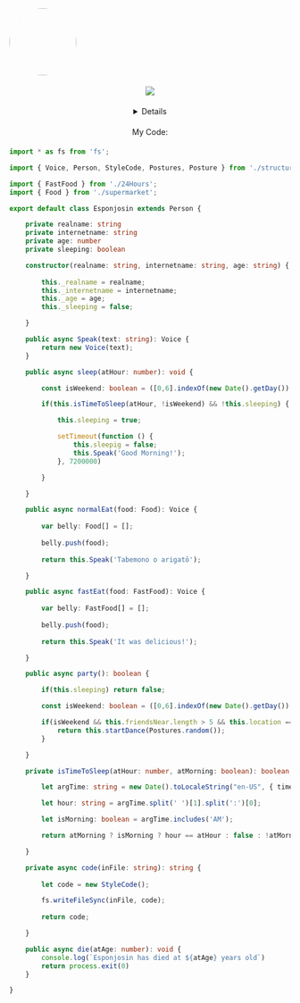 <a align="center" href="https://esponjosin.xyz">
    <kbd>
        <img align="center" class="image" src="https://esponjosin.xyz/assets/img/avatar.gif" style="border-radius:60px;" width="120" height="120">
    </kbd>
</a>

<p align="center" style="margin: 20px;">
    <a href="https://github.com/Esponjosin" alt="GitHub"><img src="https://github.com/imdhruv99/imdhruv99/blob/master/readme/github.png"></a>
</p>

<details align="center">
    <p align="center">
    <img align="center" src="https://github-readme-stats.vercel.app/api?username=esponjosin&show_icons=true&theme=tokyonight" />
    </p>
</details>

<p align="center" style="margin: 20px;">My Code:</p>

```ts
import * as fs from 'fs';

import { Voice, Person, StyleCode, Postures, Posture } from './structures/Esponjosin';

import { FastFood } from './24Hours';
import { Food } from './supermarket';

export default class Esponjosin extends Person {

    private realname: string
    private internetname: string
    private age: number
    private sleeping: boolean

    constructor(realname: string, internetname: string, age: string) {
        
        this._realname = realname;
        this._internetname = internetname;
        this._age = age;
        this._sleeping = false;

    }

    public async Speak(text: string): Voice {
        return new Voice(text);
    }

    public async sleep(atHour: number): void {

        const isWeekend: boolean = ([0,6].indexOf(new Date().getDay()) != -1);

        if(this.isTimeToSleep(atHour, !isWeekend) && !this.sleeping) {

            this.sleeping = true;

            setTimeout(function () {
                this.sleepig = false;
                this.Speak('Good Morning!');
            }, 7200000)

        }

    }

    public async normalEat(food: Food): Voice {
        
        var belly: Food[] = [];
        
        belly.push(food);
        
        return this.Speak('Tabemono o arigatō');

    }

    public async fastEat(food: FastFood): Voice {
        
        var belly: FastFood[] = [];
        
        belly.push(food);
        
        return this.Speak('It was delicious!');

    }

    public async party(): boolean {

        if(this.sleeping) return false;

        const isWeekend: boolean = ([0,6].indexOf(new Date().getDay()) != -1);

        if(isWeekend && this.friendsNear.length > 5 && this.location == 'disco') {
            return this.startDance(Postures.random());
        }

    }

    private isTimeToSleep(atHour: number, atMorning: boolean): boolean {

        let argTime: string = new Date().toLocaleString("en-US", { timeZone: 'America/Argentina/Cordoba' });

        let hour: string = argTime.split(' ')[1].split(':')[0];

        let isMorning: boolean = argTime.includes('AM');

        return atMorning ? isMorning ? hour == atHour : false : !atMorning && !isMorning && hour == atHour;

    }

    private async code(inFile: string): string {
        
        let code = new StyleCode();

        fs.writeFileSync(inFile, code);
        
        return code;

    }

    public async die(atAge: number): void {
        console.log(`Esponjosin has died at ${atAge} years old`)
        return process.exit(0)
    }

}

```
